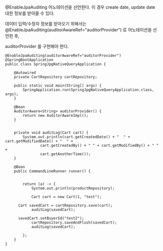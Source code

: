 @EnableJpaAuditing 어노테이션을 선언한다. 이 경우 create date, update date 대한 정보를 받아올 수 있다.

데이터 입력/수정자 정보를 받아오기 위해서는 @EnableJpaAuditing(auditorAwareRef="auditorProvider") 로 어노테이션을 선언한 후,

auditorProvider 를 구현해야 한다. 

```
@EnableJpaAuditing(auditorAwareRef="auditorProvider")
@SpringBootApplication
public class SpringJpgNativeQueryApplication {
	
	@Autowired
	private CartRepository cartRepository;
	
	public static void main(String[] args) {
		SpringApplication.run(SpringJpgNativeQueryApplication.class, args);
	}

	@Bean
	AuditorAware<String> auditorProvider() {
		return new AuditorAwareImpl();
	}
	
	
	private void auditLog(Cart cart) {
		System.out.println(cart.getCreatedDate() + "  " + cart.getModifiedDate() + "  " +
				cart.getCreatedBy() + " " + cart.getModifiedBy() + " " +
				cart.getAnotherTime()); 
	}
	
	@Bean
	public CommandLineRunner runner() {
		
		
		return (a) -> {
			System.out.println(productRepository);
			
			Cart cart = new Cart(1, "test");

      Cart savedCart = cartRepository.save(cart);
			auditLog(savedCart);
			
      savedCart.setBuyerId("test2");
			cartRepository.saveAndFlush(savedCart);
			auditLog(savedCart);
			
		};
	}
}
```
